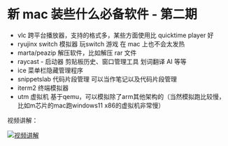 # 新 mac 装些什么必备软件 - 第二期

* vlc 跨平台播放器，支持的格式多，某些方面使用比 quicktime player 好
* ryujinx switch 模拟器 玩switch 游戏 在 mac 上也不会太发热
* marta/peazip 解压软件，比如解压 rar 文件
* raycast - 启动器 剪贴板历史、窗口管理工具 划词翻译 AI 等等
* ice 菜单栏隐藏管理程序
* snippetslab 代码片段管理 可以当作笔记以及代码片段管理
* iterm2 终端模拟器
* utm 虚拟机 基于qemu，可以模拟除了arm其他架构的（当然模拟跑比较慢，比如m芯片的mac跑windows11 x86的虚拟机非常慢）

视频讲解：

[![视频讲解](https://img.youtube.com/vi/K-_4okXmX3Q/0.jpg)](https://www.youtube.com/watch?v=K-_4okXmX3Q)
